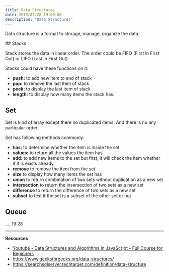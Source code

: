 ```yaml
---
title: Data Structures
date: 2019/07/28 19:00:00
description: "Data Structures"
---
```


Data structure is a format to storage, manage, organize the data. 

## Stacks

Stack stores the data in linear order. The order could be FIFO (First in First Out) or LIFO (Last in First Out).

Stacks could have these functions on it: 

- **push:** to add new item to end of stack
- **pop:** to remove the last item of stack
- **peek:** to display the last item of stack
- **length:** to display how many items the stack has.


## Set

Set is kind of array except there no duplicated items. And there is no any particular order.

Set has following methods commonly:

- **has:** to determine whether the item is inside the set
- **values:** to return all the values the item has
- **add:** to add new items to the set but first, it will check the item whether if it is exists already
- **remove** to remove the item from the set
- **size** to display how many items the set has
- **union** to return combination of two sets without duplication as a new set
- **intersection** to return the insersection of two sets as a new set
- **difference** to return the difference of two sets as a new set
- **subset** to test if the set is a subset of the other set or not

## Queue

.... 19:28

---

**Resources**

- [Youtube - Data Structures and Algorithms in JavaScript - Full Course for Beginners](https://www.youtube.com/watch?v=t2CEgPsws3U)
- https://www.geeksforgeeks.org/data-structures/
- https://searchsqlserver.techtarget.com/definition/data-structure
